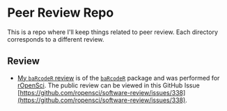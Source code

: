 # Peer Review Repo

This is a repo where I'll keep things related to peer review. Each directory corresponds to a different review.

## Review

- [My `baRcodeR` review](./baRcodeR/baRcodeR.md) is of the   [`baRcodeR`](https://github.com/yihanwu/baRcodeR) package and was performed for [rOpenSci](https://ropensci.org/). The public review can be viewed in this GitHub Issue [https://github.com/ropensci/software-review/issues/338](https://github.com/ropensci/software-review/issues/338).